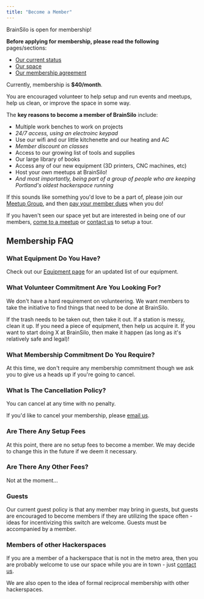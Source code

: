 ```yaml
---
title: "Become a Member"
---
```


BrainSilo is open for membership!

**Before applying for membership, please read the following** pages/sections:

- [Our current status](/about/status/)
- [Our space](/about/space/)
- [Our membership agreement](/membership/agreement/)

Currently, membership is **$40/month**.

You are encouraged volunteer to help setup and run events and meetups, help us clean, or improve the space in some way.

The **key reasons to become a member of BrainSilo** include:

- Multiple work benches to work on projects
- *24/7 access, using an electroinc keypad*
- Use our wifi and our little kitchenette and our heating and AC
- *Member discount on classes*
- Access to our growing list of tools and supplies
- Our large library of books
- Access any of our new equipment (3D printers, CNC machines, etc)
- Host your own meetups at BrainSilo!
- *And most importantly, being part of a group of people who are keeping Portland's oldest hackerspace running*

If this sounds like something you'd love to be a part of, please join our [Meetup Group](http://www.meetup.com/BrainSilo), and then [pay your member dues](https://secure.meetup.com/BrainSilo/pay_dues/) when you do!

If you haven't seen our space yet but are interested in being one of our members, [come to a meetup](/calendar/) or [contact us](/contact/) to setup a tour.


## Membership FAQ


### What Equipment Do You Have?

Check out our [Equipment page](/about/equipment/) for an updated list of our equipment.


### What Volunteer Commitment Are You Looking For?

We don't have a hard requirement on volunteering. We want members to take the initiative to find things that need to be done at BrainSilo.

If the trash needs to be taken out, then take it out. If a station is messy, clean it up. If you need a piece of equipment, then help us acquire it. If you want to start doing X at BrainSilo, then make it happen (as long as it's relatively safe and legal)!


### What Membership Commitment Do You Require?

At this time, we don't require any membership commitment though we ask you to give us a heads up if you're going to cancel.


### What Is The Cancellation Policy?

You can cancel at any time with no penalty.

If you'd like to cancel your membership, please [email us](mailto:admin@brainsilo.org).


### Are There Any Setup Fees

At this point, there are no setup fees to become a member. We may decide to change this in the future if we deem it necessary.


### Are There Any Other Fees?

Not at the moment...

### Guests

Our current guest policy is that any member may bring in guests, but guests are encouraged to become members if they are utilizing the space often - ideas for incentivizing this switch are welcome. Guests must be accompanied by a member.

### Members of other Hackerspaces

If you are a member of a hackerspace that is not in the metro area, then you are probably welcome to use our space while you are in town - just [contact us](/contact/).

We are also open to the idea of formal reciprocal membership with other hackerspaces. 
